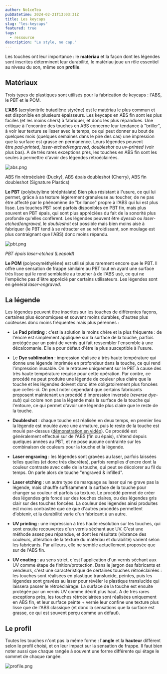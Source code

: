 ```yaml
---
author: No1ceTea
pubDatetime: 2024-02-21T13:03:31Z
title: Les keycaps
slug: "les-keycaps"
featured: true
tags:
  - ressource
description: "Le style, no cap."
---
```


Les touches ont leur importance : le **matériau** et la façon dont les légendes sont inscrites déterminent leur durabilité, le matériau joue un rôle essentiel au niveau du son, même son **profile**.

## Matériaux

Trois types de plastiques sont utilisés pour la fabrication de keycaps : l'ABS, le PBT et le POM.

**L'ABS** (acrylonitrile butadiène styrène) est le matériau le plus commun et est disponible en plusieurs épaisseurs. Les keycaps en ABS fin sont les plus faciles (et les moins chers) à fabriquer, et donc les plus répandues. Une critique à l'encontre des touches en ABS concerne leur tendance à "briller", à voir leur texture se lisser avec le temps, ce qui peut donner au bout de quelques mois (quelques semaines dans le pire des cas) une impression que la surface est grasse en permanence. Leurs légendes peuvent être *pad-printed*, *laser-etched*/_engraved_, *doubleshot* ou *uv-printed* (voir plus bas). A de très rares exceptions près, les touches en ABS fin sont les seules à permettre d'avoir des légendes rétroéclairées.

![abs.png](/posts/abs.png)

ABS fin rétroéclairé (Ducky), ABS épais doubleshot (Cherry), ABS fin doubleshot (Signature Plastics)

**Le PBT** (polybutylène téréphtalate) Bien plus résistant à l'usure, ce qui lui permet, grâce à sa texture légèrement granuleuse au toucher, de ne pas être affecté par le phénomène de "brillance" propre à l'ABS qui lui est plus lisse. Les touches PBT sont parfois disponibles en PBT fin, mais plus souvent en PBT épais, qui sont plus appréciées du fait de la sonorité plus profonde qu'elles confèrent. Les légendes peuvent être *dyesub* ou *laser-etched*/_engraved_, le *doubleshot* est possible mais bien moins aisé à fabriquer (le PBT tend à se rétracter en se refroidissant, son moulage est plus contraignant que l'ABS) donc moins répandu.

![pbt.png](/posts/pbt.png)

_PBT épais laser-etched (Leopold)_

**Le POM** (polyoxyméthylène) est utilisé plus rarement encore que le PBT. Il offre une sensation de frappe similaire au PBT tout en ayant une surface très lisse qui le rend semblable au toucher à de l'ABS usé, ce qui ne l'empêche pas d'être apprécié par certains utilisateurs. Les légendes sont en général *laser-engraved*.

## La légende

Les légendes peuvent être inscrites sur les touches de différentes façons, certaines plus économiques et souvent moins durables, d'autres plus coûteuses donc moins fréquentes mais plus pérennes :

- Le **Pad printing** : c'est la solution la moins chère et la plus fréquente : de l'encre est simplement appliquée sur la surface de la touche, parfois protégée par un point de vernis qui fait ressembler l'ensemble à une décalcomanie. Elle a pour défaut d'être la plus susceptible à l'usure.

- Le **Dye sublimation** : impression réalisée à très haute température qui donne une légende imprimée en profondeur dans la touche, ce qui rend l'impression inusable. On le retrouve uniquement sur le PBT à cause des très haute température requise pour cette opération. Par contre, ce procédé ne peut produire une légende de couleur plus claire que la touche et les légendes doivent donc être obligatoirement plus foncées que celles-ci. On peut noter cependant que certains fabricants proposent maintenant un procédé d'impression inversée (_reverse dye-sub_) qui colore non pas la légende mais la surface de la touche qui l'entoure, ce qui permet d'avoir une légende plus claire que le reste de la touche.

- **Doubleshot** : chaque touche est réalisée en deux temps, en premier lieu la légende est moulée avec une armature, puis le reste de la touche est moulé par-dessus ([démonstration en vidéo](https://www.youtube.com/watch?v=GOpj2Zgk710)). Ce procédé est généralement effectué sur de l'ABS (fin ou épais), s'étend depuis quelques années au PBT, et ne pose aucune contrainte sur les
  combinaison de couleurs pour la touche et la légende.

- **Laser engraving** : les légendes sont gravées au laser, parfois laissées telles quelles (et donc très discrètes), parfois remplies d'encre dont la couleur contraste avec celle de la touche, qui peut se décolorer au fil du temps. On parle alors de touche "engraved & infilled".

- **Laser etching** : un autre type de marquage au laser qui ne grave pas la légende, mais chauffe suffisamment la surface de la touche pour changer sa couleur et parfois sa texture. Le procédé permet de créer des légendes gris foncé sur des touches claires, ou des légendes gris clair sur des touches foncées. La couleur des légendes ainsi produites est moins contrastée que ce que d'autres procédés permettent d'obtenir, et la durabilité varie d'un fabricant à un autre.

- **UV printing** : une impression à très haute résolution sur les touches, qui sont ensuite recouvertes d'un vernis séchant aux UV. C'est une méthode assez peu répandue, et dont les résultats (vibrance des couleurs, altération de la texture du matériau et durabilité) varient selon les fabricants. Par ailleurs, elle ne semble actuellement proposée que sur de l'ABS fin.

- **UV coating** : au sens strict, c'est l'application d'un vernis séchant aux UV comme étape de finition/protection. Dans le jargon des fabricants et vendeurs, c'est une caractéristique de certaines touches rétroéclairées : les touches sont réalisées en plastique translucide, peintes, puis les légendes sont gravées au laser pour révéler le plastique translucide qui laissera passer le rétroéclairage. La surface de la touche est ensuite protégée par un vernis UV comme décrit plus haut. A de très rares exceptions près, les touches rétroéclairées sont réalisées uniquement en ABS fin, et leur surface peinte + vernie leur confine une texture plus lisse que de l'ABS classique (et donc la sensations que la surface est grasse, ce qui est souvent perçu comme un défaut).

## Le profil

Toutes les touches n'ont pas la même forme : l'**angle** et la **hauteur** diffèrent selon le profil choisi, et on leur impact sur la sensation de frappe. Il faut bien noter aussi que chaque rangée à souvent une forme différente qui étage le sommet de chaque rangée.

![profile.png](/posts/profile.png)

